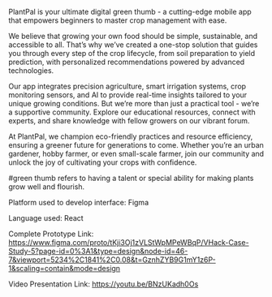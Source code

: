 PlantPal is your ultimate digital green thumb - a cutting-edge mobile app that empowers beginners to master crop management with ease.

We believe that growing your own food should be simple, sustainable, and accessible to all. That’s why we’ve created a one-stop solution that guides you through every step of the crop lifecycle, from soil preparation to yield prediction, with personalized recommendations powered by advanced technologies.

Our app integrates precision agriculture, smart irrigation systems, crop monitoring sensors, and AI to provide real-time insights tailored to your unique growing conditions. But we’re more than just a practical tool - we’re a supportive community. Explore our educational resources, connect with experts, and share knowledge with fellow growers on our vibrant forum.

At PlantPal, we champion eco-friendly practices and resource efficiency, ensuring a greener future for generations to come. Whether you’re an urban gardener, hobby farmer, or even small-scale farmer, join our community and unlock the joy of cultivating your crops with confidence.

#green thumb refers to having a talent or special ability for making plants grow well and flourish.

Platform used to develop interface: Figma

Language used: React

Complete Prototype Link: https://www.figma.com/proto/tKji3Oj1zVLStWpMPeWBqP/VHack-Case-Study-5?page-id=0%3A1&type=design&node-id=46-7&viewport=5234%2C1841%2C0.08&t=GznhZYB9G1mY1z6P-1&scaling=contain&mode=design

Video Presentation Link: https://youtu.be/BNzUKadh0Os
